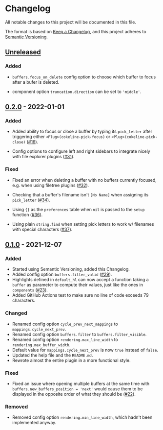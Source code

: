 # Changelog

All notable changes to this project will be documented in this file.

The format is based on [Keep a Changelog], and this project adheres to
[Semantic Versioning].

## [Unreleased]

### Added

- `buffers.focus_on_delete` config option to choose which buffer to focus after
  a bufer is deleted.

- component option `truncation.direction` can be set to `'middle'`.

## [0.2.0] - 2022-01-01

### Added

- Added ability to focus or close a buffer by typing its `pick_letter` after
  triggering either `<Plug>(cokeline-pick-focus)` or
  `<Plug>(cokeline-pick-close)`
  ([#16](https://github.com/noib3/nvim-cokeline/issues/16)).

- Config options to configure left and right sidebars to integrate nicely with
  file explorer plugins
  ([#31](https://github.com/noib3/nvim-cokeline/issues/31)).

### Fixed

- Fixed an error when deleting a buffer with no buffers currently focused, e.g.
  when using filetree plugins
  ([#32](https://github.com/noib3/nvim-cokeline/issues/32)).

- Checking that a buffer's filename isn't `[No Name]` when assigning its
  `pick_letter` ([#34](https://github.com/noib3/nvim-cokeline/issues/34)).

- Using `{}` as the `preferences` table when `nil` is passed to the `setup`
  function ([#36](https://github.com/noib3/nvim-cokeline/issues/36)).

- Using plain `string.find` when setting pick letters to work w/ filenames
  with special characters
  ([#37](https://github.com/noib3/nvim-cokeline/issues/37)).

## [0.1.0] - 2021-12-07

### Added

- Started using Semantic Versioning, added this Changelog.
- Added config option `buffers.filter_valid`
  ([#29](https://github.com/noib3/nvim-cokeline/issues/29)).
- Highlights defined in `default_hl` can now accept a function taking a
  `buffer` as parameter to compute their values, just like the ones in
  `components` ([#23](https://github.com/noib3/nvim-cokeline/issues/23)).
- Added GitHub Actions test to make sure no line of code exceeds 79 characters.

### Changed

- Renamed config option `cycle_prev_next_mappings` to
  `mappings.cycle_next_prev`.
- Renamed config option `buffers.filter` to
  `buffers.filter_visible`.
- Renamed config option `rendering.max_line_width` to
  `rendering.max_buffer_width`.
- Default value for `mappings.cycle_next_prev` is now `true` instead of
  `false`.
- Updated the help file and the `README.md`.
- Rewrote almost the entire plugin in a more functional style.

### Fixed

- Fixed an issue where opening multiple buffers at the same time with
  `buffers.new_buffers_position = 'next'` would cause them to be displayed in
  the opposite order of what they should be
  ([#22](https://github.com/noib3/nvim-cokeline/issues/22#issuecomment-975955018)).

### Removed

- Removed config option `rendering.min_line_width`, which hadn't been
  implemented anyway.

[Semantic Versioning]: https://semver.org/spec/v2.0.0.html
[Keep a changelog]: https://keepachangelog.com/en/1.0.0/

[unreleased]: https://github.com/noib3/nvim-cokeline/compare/v0.2.0...HEAD
[0.2.0]: https://github.com/noib3/nvim-cokeline/releases/tag/v0.2.0
[0.1.0]: https://github.com/noib3/nvim-cokeline/releases/tag/v0.1.0

